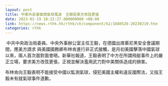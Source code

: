 ```yaml
---
layout: post
title: 中美外長會面商氣球風波　王毅促美方改弦更張
date: 2023-02-19 18:22:27.000000000 +08:00
link: https://news.rthk.hk/rthk/ch/component/k2/1688526-20230219.htm
categories: rthk
---
```


 中共中央政治局委員、中央外事辦公室主任王毅，在德國出席慕尼黑安全會議期間，應美方請求 與美國國務卿布林肯進行非正式接觸，是月初美國擊落中國氣球以來，兩人首次面對面會晤。新華社報道，王毅表明了中方在所謂飛艇事件上的嚴正立場，要求美方改弦更張，正視並解決濫用武力對中美關係造成的損害。

布林肯向王毅表明不能接受中國以監測氣球，侵犯美國主權和違反國際法，又指王毅未有就氣球事件道歉。
